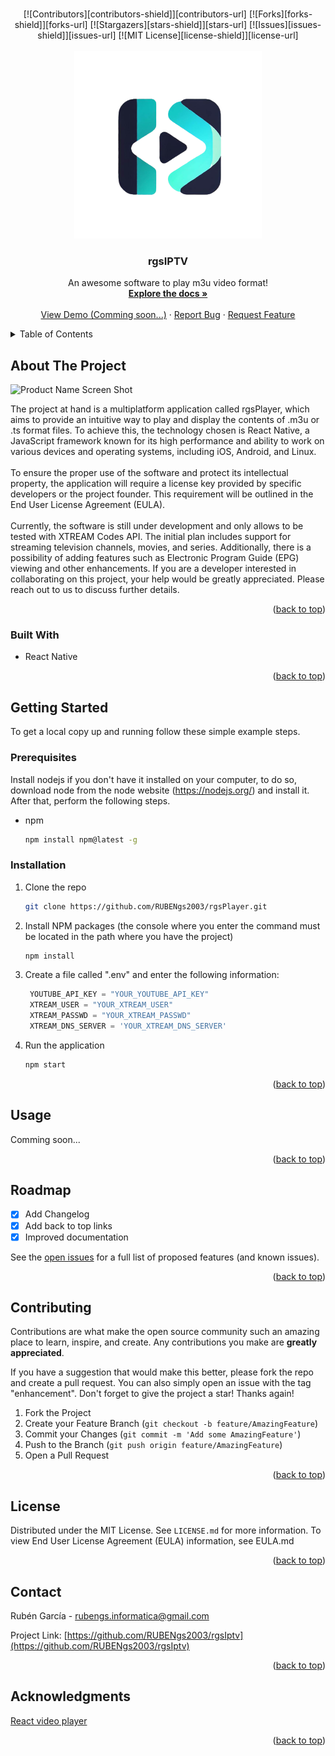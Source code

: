 <a name="readme-top"></a>
<!--
*** Thanks for checking out the Best-README-Template. If you have a suggestion
*** that would make this better, please fork the repo and create a pull request
*** or simply open an issue with the tag "enhancement".
*** Don't forget to give the project a star!
*** Thanks again! Now go create something AMAZING! :D
-->



<!-- PROJECT SHIELDS -->
<!--
*** I'm using markdown "reference style" links for readability.
*** Reference links are enclosed in brackets [ ] instead of parentheses ( ).
*** See the bottom of this document for the declaration of the reference variables
*** for contributors-url, forks-url, etc. This is an optional, concise syntax you may use.
*** https://www.markdownguide.org/basic-syntax/#reference-style-links
-->

<!-- PROJECT LOGO -->
<br />
<div align="center">
[![Contributors][contributors-shield]][contributors-url]
[![Forks][forks-shield]][forks-url]
[![Stargazers][stars-shield]][stars-url]
[![Issues][issues-shield]][issues-url]
[![MIT License][license-shield]][license-url]
<br />
<br />
  <a href="https://github.com/RUBENgs2003/rgsIptv">
    <img src="./assets/rgsPlayer.png" alt="Logo" width="300" height="300">
  </a>

  <h3 align="center">rgsIPTV</h3>

  <p align="center">
    An awesome software to play m3u video format!
    <br />
    <a href="https://github.com/RUBENgs2003/rgsIptv/blob/main/readme.md"><strong>Explore the docs »</strong></a>
    <br />
    <br />
    <a href="https://github.com/RUBENgs2003/rgsIptv">View Demo (Comming soon...)</a>
    ·
    <a href="https://github.com/RUBENgs2003/rgsIptv/issues">Report Bug</a>
    ·
    <a href="https://github.com/RUBENgs2003/rgsIptv/issues">Request Feature</a>
  </p>
</div>



<!-- TABLE OF CONTENTS -->
<details>
  <summary>Table of Contents</summary>
  <ol>
    <li>
      <a href="#about-the-project">About The Project</a>
      <ul>
        <li><a href="#built-with">Built With</a></li>
      </ul>
    </li>
    <li>
      <a href="#getting-started">Getting Started</a>
      <ul>
        <li><a href="#prerequisites">Prerequisites</a></li>
        <li><a href="#installation">Installation</a></li>
      </ul>
    </li>
    <li><a href="#usage">Usage</a></li>
    <li><a href="#roadmap">Roadmap</a></li>
    <li><a href="#contributing">Contributing</a></li>
    <li><a href="#license">License</a></li>
    <li><a href="#contact">Contact</a></li>
    <li><a href="#acknowledgments">Acknowledgments</a></li>
  </ol>
</details>



<!-- ABOUT THE PROJECT -->
## About The Project

![Product Name Screen Shot][product-screenshot]

The project at hand is a multiplatform application called rgsPlayer, which aims to provide an intuitive way to play and display the contents of .m3u or .ts format files. To achieve this, the technology chosen is React Native, a JavaScript framework known for its high performance and ability to work on various devices and operating systems, including iOS, Android, and Linux.
<br><br>To ensure the proper use of the software and protect its intellectual property, the application will require a license key provided by specific developers or the project founder. This requirement will be outlined in the End User License Agreement (EULA).
<br><br>Currently, the software is still under development and only allows to be tested with XTREAM Codes API. The initial plan includes support for streaming television channels, movies, and series. Additionally, there is a possibility of adding features such as Electronic Program Guide (EPG) viewing and other enhancements.
If you are a developer interested in collaborating on this project, your help would be greatly appreciated. Please reach out to us to discuss further details.

<p align="right">(<a href="#readme-top">back to top</a>)</p>



### Built With

* React Native

<p align="right">(<a href="#readme-top">back to top</a>)</p>



<!-- GETTING STARTED -->
## Getting Started

To get a local copy up and running follow these simple example steps.

### Prerequisites

Install nodejs if you don't have it installed on your computer, to do so, download node from the node website (https://nodejs.org/) and install it. After that, perform the following steps.

* npm
  ```sh
  npm install npm@latest -g
  ```

### Installation

1. Clone the repo
   ```sh
   git clone https://github.com/RUBENgs2003/rgsPlayer.git
   ```
3. Install NPM packages (the console where you enter the command must be located in the path where you have the project)
   ```sh
   npm install
   ```
4. Create a file called ".env" and enter the following information:
   ```js
    YOUTUBE_API_KEY = "YOUR_YOUTUBE_API_KEY"
    XTREAM_USER = "YOUR_XTREAM_USER"
    XTREAM_PASSWD = "YOUR_XTREAM_PASSWD"
    XTREAM_DNS_SERVER = 'YOUR_XTREAM_DNS_SERVER'
   ```
5. Run the application
    ```sh
    npm start
    ```

<p align="right">(<a href="#readme-top">back to top</a>)</p>



<!-- USAGE EXAMPLES -->
## Usage

Comming soon...

<p align="right">(<a href="#readme-top">back to top</a>)</p>



<!-- ROADMAP -->
## Roadmap

- [x] Add Changelog
- [x] Add back to top links
- [x] Improved documentation

See the [open issues](https://github.com/RUBENgs2003/rgsIptv/issues) for a full list of proposed features (and known issues).

<p align="right">(<a href="#readme-top">back to top</a>)</p>



<!-- CONTRIBUTING -->
## Contributing

Contributions are what make the open source community such an amazing place to learn, inspire, and create. Any contributions you make are **greatly appreciated**.

If you have a suggestion that would make this better, please fork the repo and create a pull request. You can also simply open an issue with the tag "enhancement".
Don't forget to give the project a star! Thanks again!

1. Fork the Project
2. Create your Feature Branch (`git checkout -b feature/AmazingFeature`)
3. Commit your Changes (`git commit -m 'Add some AmazingFeature'`)
4. Push to the Branch (`git push origin feature/AmazingFeature`)
5. Open a Pull Request

<p align="right">(<a href="#readme-top">back to top</a>)</p>



<!-- LICENSE -->
## License

Distributed under the MIT License. See `LICENSE.md` for more information.
To view End User License Agreement (EULA) information, see EULA.md

<p align="right">(<a href="#readme-top">back to top</a>)</p>



<!-- CONTACT -->
## Contact

Rubén García - rubengs.informatica@gmail.com

Project Link: [https://github.com/RUBENgs2003/rgsIptv](https://github.com/RUBENgs2003/rgsIptv)

<p align="right">(<a href="#readme-top">back to top</a>)</p>



<!-- ACKNOWLEDGMENTS -->
## Acknowledgments

[React video player](https://github.com/react-native-video/react-native-video)

<!-- * [Choose an Open Source License](https://choosealicense.com)
* [GitHub Emoji Cheat Sheet](https://www.webpagefx.com/tools/emoji-cheat-sheet)
* [Malven's Flexbox Cheatsheet](https://flexbox.malven.co/)
* [Malven's Grid Cheatsheet](https://grid.malven.co/)
* [Img Shields](https://shields.io)
* [GitHub Pages](https://pages.github.com)
* [Font Awesome](https://fontawesome.com)
* [React Icons](https://react-icons.github.io/react-icons/search) -->

<p align="right">(<a href="#readme-top">back to top</a>)</p>



<!-- MARKDOWN LINKS & IMAGES -->
<!-- https://www.markdownguide.org/basic-syntax/#reference-style-links -->
[contributors-shield]: https://img.shields.io/github/contributors/RUBENgs2003/rgsIptv.svg?style=for-the-badge
[contributors-url]: https://github.com/RUBENgs2003/rgsIptv/graphs/contributors
[forks-shield]: https://img.shields.io/github/forks/RUBENgs2003/rgsIptv.svg?style=for-the-badge
[forks-url]: https://github.com/RUBENgs2003/rgsIptv/network/members
[stars-shield]: https://img.shields.io/github/stars/RUBENgs2003/rgsIptv.svg?style=for-the-badge
[stars-url]: https://github.com/RUBENgs2003/rgsIptv/stargazers
[issues-shield]: https://img.shields.io/github/issues/RUBENgs2003/rgsIptv.svg?style=for-the-badge
[issues-url]: https://github.com/RUBENgs2003/rgsIptv/issues
[license-shield]: https://img.shields.io/github/license/RUBENgs2003/rgsIptv.svg?style=for-the-badge
[license-url]: https://github.com/RUBENgs2003/rgsIptv/blob/main/LICENSE
[linkedin-shield]: https://img.shields.io/badge/-LinkedIn-black.svg?style=for-the-badge&logo=linkedin&colorB=555
[product-screenshot]: https://placehold.co/400?text=Comming+Soon&font=roboto
[React.js]: https://img.shields.io/badge/React-20232A?style=for-the-badge&logo=react&logoColor=61DAFB
[React-url]: https://reactjs.org/